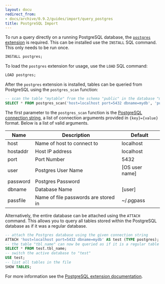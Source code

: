 ```yaml
---
layout: docu
redirect_from:
- docs/archive/0.9.2/guides/import/query_postgres
title: PostgreSQL Import
---
```


To run a query directly on a running PostgreSQL database, the [`postgres` extension](../../extensions/postgres_scanner) is required.  This can be installed use the `INSTALL` SQL command. This only needs to be run once.

```sql
INSTALL postgres;
```

To load the `postgres` extension for usage, use the `LOAD` SQL command:

```sql
LOAD postgres;
```

After the `postgres` extension is installed, tables can be queried from PostgreSQL using the `postgres_scan` function:

```sql
-- scan the table "mytable" from the schema "public" in the database "mydb"
SELECT * FROM postgres_scan('host=localhost port=5432 dbname=mydb', 'public', 'mytable');
```

The first parameter to the `postgres_scan` function is the [PostgreSQL connection string](https://www.postgresql.org/docs/current/libpq-connect.html#LIBPQ-CONNSTRING), a list of connection arguments provided in `{key}={value}` format. Below is a list of valid arguments.

|   Name   |             Description              |    Default     |
|----------|--------------------------------------|----------------|
| host     | Name of host to connect to           | localhost      |
| hostaddr | Host IP address                      | localhost      |
| port     | Port Number                          | 5432           |
| user     | Postgres User Name                   | [OS user name] |
| password | Postgres Password                    |                |
| dbname   | Database Name                        | [user]         |
| passfile | Name of file passwords are stored in | ~/.pgpass      |

Alternatively, the entire database can be attached using the `ATTACH` command. This allows you to query all tables stored within the PostgreSQL database as if it was a regular database.

```sql
-- attach the Postgres database using the given connection string
ATTACH 'host=localhost port=5432 dbname=mydb' AS test (TYPE postgres);
-- the table "tbl_name" can now be queried as if it is a regular table
SELECT * FROM test.tbl_name;
-- switch the active database to "test"
USE test;
-- list all tables in the file
SHOW TABLES;
```

For more information see the [PostgreSQL extension documentation](../../extensions/postgres).